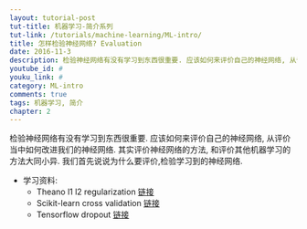 ```yaml
---
layout: tutorial-post
tut-title: 机器学习-简介系列
tut-link: /tutorials/machine-learning/ML-intro/
title: 怎样检验神经网络? Evaluation
date: 2016-11-3
description: 检验神经网络有没有学习到东西很重要. 应该如何来评价自己的神经网络, 从评价当中如何改进我们的神经网络. 其实评价神经网络的方法, 和评价其他机器学习的方法大同小异. 我们首先说说为什么要评价,检验学习到的神经网络. 
youtube_id: #
youku_link: #
category: ML-intro
comments: true
tags: 机器学习, 简介
chapter: 2
---
```



检验神经网络有没有学习到东西很重要. 应该如何来评价自己的神经网络, 从评价当中如何改进我们的神经网络. 其实评价神经网络的方法, 和评价其他机器学习的方法大同小异. 我们首先说说为什么要评价,检验学习到的神经网络. 

* 学习资料: 
  * Theano l1 l2 regularization [链接](#)
  * Scikit-learn cross validation [链接](#)
  * Tensorflow dropout [链接](/tensorflow/5.2-dropout/)
